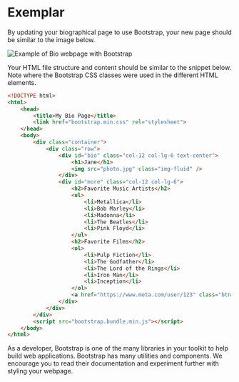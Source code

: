 # Exemplar

By updating your biographical page to use Bootstrap, your new page should be similar to the image below.  

![Example of Bio webpage with Bootstrap](https://d3c33hcgiwev3.cloudfront.net/imageAssetProxy.v1/EQnW9QNtQhGJ1vUDbTIRLA_7dd180d9248d43b688d3822c765655e1_m4l1_exemplar.png?expiry=1746835200000&hmac=vFvrUDzSBwrJO9Xl8NdFTSr_dvmOCT1JHtVIHddwLWg)

Your HTML file structure and content should be similar to the snippet below. Note where the Bootstrap CSS classes were used in the different HTML elements. 

```html
<!DOCTYPE html>
<html>
    <head>
        <title>My Bio Page</title>
        <link href="bootstrap.min.css" rel="stylesheet">
    </head>
    <body>
        <div class="container">
            <div class="row">
                <div id="bio" class="col-12 col-lg-6 text-center">
                    <h1>Jane</h1>
                    <img src="photo.jpg" class="img-fluid" />
                </div>
                <div id="more" class="col-12 col-lg-6">
                    <h2>Favorite Music Artists</h2>
                    <ul>
                        <li>Metallica</li>
                        <li>Bob Marley</li>
                        <li>Madonna</li>
                        <li>The Beatles</li>
                        <li>Pink Floyd</li>
                    </ul>
                    <h2>Favorite Films</h2>
                    <ol>
                        <li>Pulp Fiction</li>
                        <li>The Godfather</li>
                        <li>The Lord of the Rings</li>
                        <li>Iron Man</li>
                        <li>Inception</li>
                    </ol>
                    <a href="https://www.meta.com/user/123" class="btn btn-primary">My Meta Profile</a>
                </div>
            </div>
        </div>
        <script src="bootstrap.bundle.min.js"></script>
    </body>
</html>
```

As a developer, Bootstrap is one of the many libraries in your toolkit to help build web applications. Bootstrap has many utilities and components. We encourage you to read their documentation and experiment further with styling your webpage.

